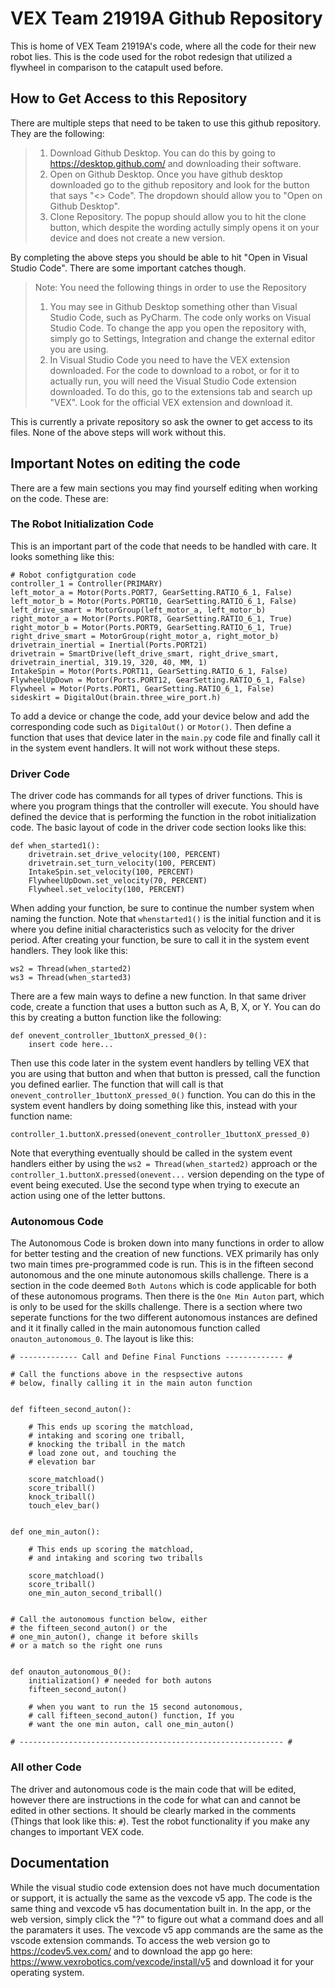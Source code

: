 # VEX Team 21919A Github Repository

This is home of VEX Team 21919A's code, where all the code for their new robot lies. This is the code used for the robot redesign that utilized a flywheel 
in comparison to the catapult used before.

## How to Get Access to this Repository

There are multiple steps that need to be taken to use this github repository. They are the following:
> 1. Download Github Desktop. You can do this by going to https://desktop.github.com/ and downloading their software.
> 2. Open on Github Desktop. Once you have github desktop downloaded go to the github repository and look for the button that says "<> Code". The dropdown should allow you to "Open on Github Desktop".
> 3. Clone Repository. The popup should allow you to hit the clone button, which despite the wording actully simply opens it on your device and does not create a new version.

By completing the above steps you should be able to hit "Open in Visual Studio Code". There are some important catches though.

> Note: You need the following things in order to use the Repository
> 1. You may see in Github Desktop something other than Visual Studio Code, such as PyCharm. The code only works on Visual Studio Code. To change the app you open the repository with, simply go to Settings, Integration and change the external editor you are using.
> 2. In Visual Studio Code you need to have the VEX extension downloaded. For the code to download to a robot, or for it to actually run, you will need the Visual Studio Code extension downloaded. To do this, go to the extensions tab and search up "VEX". Look for the official VEX extension and download it. 

This is currently a private repository so ask the owner to get access to its files. None of the above steps will work without this.

## Important Notes on editing the code

There are a few main sections you may find yourself editing when working on the code. These are:

### The Robot Initialization Code
This is an important part of the code that needs to be handled with care. It looks something like this:

```
# Robot configtguration code
controller_1 = Controller(PRIMARY)
left_motor_a = Motor(Ports.PORT7, GearSetting.RATIO_6_1, False)
left_motor_b = Motor(Ports.PORT10, GearSetting.RATIO_6_1, False)
left_drive_smart = MotorGroup(left_motor_a, left_motor_b)
right_motor_a = Motor(Ports.PORT8, GearSetting.RATIO_6_1, True)
right_motor_b = Motor(Ports.PORT9, GearSetting.RATIO_6_1, True)
right_drive_smart = MotorGroup(right_motor_a, right_motor_b)
drivetrain_inertial = Inertial(Ports.PORT21)
drivetrain = SmartDrive(left_drive_smart, right_drive_smart, drivetrain_inertial, 319.19, 320, 40, MM, 1)
IntakeSpin = Motor(Ports.PORT11, GearSetting.RATIO_6_1, False)
FlywheelUpDown = Motor(Ports.PORT12, GearSetting.RATIO_6_1, False)
Flywheel = Motor(Ports.PORT1, GearSetting.RATIO_6_1, False)
sideskirt = DigitalOut(brain.three_wire_port.h)
```

To add a device or change the code, add your device below and add the corresponding code such as `DigitalOut()` or `Motor()`. Then define a function that uses that device later in the `main.py` code file and finally call it in the system event handlers. It will not work without these steps.


### Driver Code

The driver code has commands for all types of driver functions. This is where you program things that the controller will execute. You should have defined the device that is performing the function in the robot initialization code. The basic layout of code in the driver code section looks like this:

```
def when_started1():
    drivetrain.set_drive_velocity(100, PERCENT)
    drivetrain.set_turn_velocity(100, PERCENT)
    IntakeSpin.set_velocity(100, PERCENT)
    FlywheelUpDown.set_velocity(70, PERCENT)
    Flywheel.set_velocity(100, PERCENT)
```

When adding your function, be sure to continue the number system when naming the function. Note that `whenstarted1()` is the initial function and it is where you define initial characteristics such as velocity for the driver period. After creating your function, be sure to call it in the system event handlers. They look like this:

```
ws2 = Thread(when_started2)
ws3 = Thread(when_started3)
```

There are a few main ways to define a new function. In that same driver code, create a function that uses a button such as A, B, X, or Y. You can do this by creating a button function like the following: 

```
def onevent_controller_1buttonX_pressed_0():
    insert code here...
```

Then use this code later in the system event handlers by telling VEX that you are using that button and when that button is pressed, call the function you defined earlier. The function that will call is that `onevent_controller_1buttonX_pressed_0()` function. You can do this in the system event handlers by doing something like this, instead with your function name:


```
controller_1.buttonX.pressed(onevent_controller_1buttonX_pressed_0)
```

Note that everything eventually should be called in the system event handlers either by using the `ws2 = Thread(when_started2)` approach or the `controller_1.buttonX.pressed(onevent...` version depending on the type of event being executed. Use the second type when trying to execute an action using one of the letter buttons.

### Autonomous Code

The Autonomous Code is broken down into many functions in order to allow for better testing and the creation of new functions. VEX primarily has only two main times pre-programmed code is run. This is in the fifteen second autonomous and the one minute autonomous skills challenge. There is a section in the code deemed `Both Autons` which is code applicable for both of these autonomous programs. Then there is the `One Min Auton` part, which is only to be used for the skills challenge. There is a section where two seperate functions for the two different autonomous instances are defined and it it finally called in the main autonomous function called `onauton_autonomous_0`. The layout is like this:

```
# ------------- Call and Define Final Functions ------------- #

# Call the functions above in the respsective autons
# below, finally calling it in the main auton function


def fifteen_second_auton():

    # This ends up scoring the matchload,
    # intaking and scoring one triball,
    # knocking the triball in the match
    # load zone out, and touching the 
    # elevation bar

    score_matchload()
    score_triball()
    knock_triball()
    touch_elev_bar()


def one_min_auton():

    # This ends up scoring the matchload,
    # and intaking and scoring two triballs

    score_matchload()
    score_triball()
    one_min_auton_second_triball()


# Call the autonomous function below, either
# the fifteen_second_auton() or the 
# one_min_auton(), change it before skills
# or a match so the right one runs


def onauton_autonomous_0():
    initialization() # needed for both autons
    fifteen_second_auton()

    # when you want to run the 15 second autonomous,
    # call fifteen_second_auton() function, If you
    # want the one min auton, call one_min_auton()

# ----------------------------------------------------------- #
```

### All other Code

The driver and autonomous code is the main code that will be edited, however there are instructions in the code for what can and cannot be edited in other sections. It should be clearly marked in the comments (Things that look like this: `#`). Test the robot functionality if you make any changes to important VEX code.

## Documentation

While the visual studio code extension does not have much documentation or support, it is actually the same as the vexcode v5 app. The code is the same thing and vexcode v5 has documentation built in. In the app, or the web version, simply click the "?" to figure out what a command does and all the paramaters it uses. The vexcode v5 app commands are the same as the vscode extension commands. To access the web version go to https://codev5.vex.com/ and to download the app go here: https://www.vexrobotics.com/vexcode/install/v5 and download it for your operating system.












